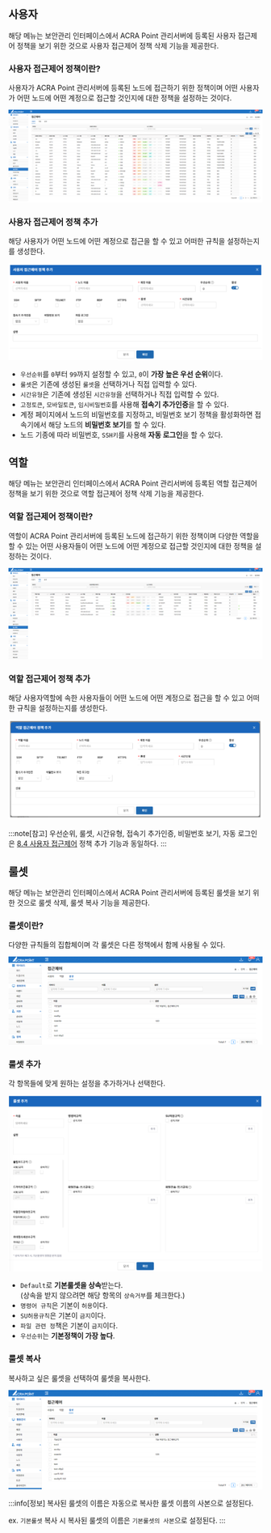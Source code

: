 ## 사용자
해당 메뉴는 보안관리 인터페이스에서 ACRA Point 관리서버에 등록된 사용자 접근제어 정책을 보기 위한 것으로 사용자 접근제어 정책 삭제 기능을 제공한다.

### 사용자 접근제어 정책이란?  
사용자가 ACRA Point 관리서버에 등록된 노드에 접근하기 위한 정책이며 어떤 사용자가 어떤 노드에 어떤 계정으로 접근할 것인지에 대한 정책을 설정하는 것이다.

![사용자 접근제어](image.png)

### 사용자 접근제어 정책 추가
해당 사용자가 어떤 노드에 어떤 계정으로 접근을 할 수 있고 어떠한 규칙을 설정하는지를 생성한다.

![사용자 접근제어 정책 추가](image-1.png)

- `우선순위`를 `0`부터 `99`까지 설정할 수 있고, `0`이 **가장 높은 우선 순위**이다.
- `룰셋`은 기존에 생성된 `룰셋`을 선택하거나 직접 입력할 수 있다.
- `시간유형`은 기존에 생성된 `시간유형`을 선택하거나 직접 입력할 수 있다.
- `고정토큰`, `모바일토큰`, `임시비밀번호`를 사용해 **접속기 추가인증**을 할 수 있다.
- 계정 페이지에서 노드의 비밀번호를 지정하고, 비밀번호 보기 정책을 활성화하면 접속기에서 해당 노드의 **비밀번호 보기**를 할 수 있다.  
- 노드 기종에 따라 비밀번호, `SSH키`를 사용해 **자동 로그인**을 할 수 있다.

## 역할
해당 메뉴는 보안관리 인터페이스에서 ACRA Point 관리서버에 등록된 역할 접근제어 정책을 보기 위한 것으로 역할 접근제어 정책 삭제 기능을 제공한다.

### 역할 접근제어 정책이란?
역할이 ACRA Point 관리서버에 등록된 노드에 접근하기 위한 정책이며 다양한 역할을 할 수 있는 어떤 사용자들이 어떤 노드에 어떤 계정으로 접근할 것인지에 대한 정책을 설정하는 것이다.

![역할 접근제어](image-2.png)

### 역할 접근제어 정책 추가
해당 사용자역할에 속한 사용자들이 어떤 노드에 어떤 계정으로 접근을 할 수 있고 어떠한 규칙을 설정하는지를 생성한다.

![역할 접근제어 정책 추가](image-3.png)

 :::note[참고]
 우선순위, 룰셋, 시간유형, 접속기 추가인증, 비밀번호 보기, 자동 로그인은 [8.4 사용자 접근제어](#사용자) 정책 추가 기능과 동일하다.
 :::

 ## 룰셋
 해당 메뉴는 보안관리 인터페이스에서 ACRA Point 관리서버에 등록된 룰셋을 보기 위한 것으로 룰셋 삭제, 룰셋 복사 기능을 제공한다.

### 룰셋이란?
다양한 규칙들의 집합체이며 각 룰셋은 다른 정책에서 함께 사용될 수 있다.

![룰셋 접근제어](image-7.png)

### 룰셋 추가 
각 항목들에 맞게 원하는 설정을 추가하거나 선택한다.

![룰셋 추가](image-5.png)

- `Default`로 **기본룰셋을 상속**받는다.  
    (상속을 받지 않으려면 해당 항목의 `상속거부`를 체크한다.)
- `명령어 규칙`은 기본이 `허용`이다.
- `SU허용규칙`은 기본이 `금지`이다.
- `파일 관련 정`책은 기본이 `금지`이다.
- `우선순위`는 **기본정책이 가장 높다**.

### 룰셋 복사
복사하고 싶은 룰셋을 선택하여 룰셋을 복사한다.

![룰셋 복사](image-4.png)

:::info[정보]
복사된 룰셋의 이름은 자동으로 복사한 룰셋 이름의 사본으로 설정된다.  

ex. `기본룰셋` 복사 시 복사된 룰셋의 이름은 `기본룰셋의 사본`으로 설정된다.
:::
